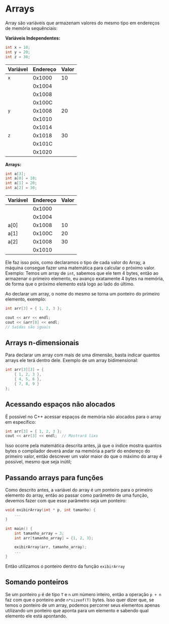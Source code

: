 # Arrays
Array são variáveis que armazenam valores do mesmo tipo em endereços de memória sequênciais:

**Variáveis Independentes:**
```cpp
int x = 10;
int y = 20;
int z = 30;
```

| Variável  | Endereço  | Valor  |
|-----------|-----------|--------|
| `x`       | 0x1000    | 10     |
|           | 0x1004    |        |
|           | 0x1008    |        |
|           | 0x100C    |        |
| `y`       | 0x1008    | 20     |
|           | 0x1010    |        |
|           | 0x1014    |        |
| `z`       | 0x1018    | 30     |
|           | 0x101C    |        |
|           | 0x1020    |        |

**Arrays:**
```cpp
int a[3];
int a[0] = 10;
int a[1] = 20;
int a[2] = 30;
```

| Variável  | Endereço  | Valor  |
|-----------|-----------|--------|
|           | 0x1000    |        |
|           | 0x1004    |        |
| a[0]      | 0x1008    | 10     |
| a[1]      | 0x100C    | 20     |
| a[2]      | 0x1008    | 30     |
|           | 0x1010    |        |

Ele faz isso pois, como declaramos o tipo de cada valor do Array, a máquina consegue fazer uma matemática para calcular o próximo valor. Exemplo: Temos um array de `int`, sabemos que ele tem 4 bytes, então ao armazenar o primeiro elemento, eu avanço exatamente 4 bytes na memória, de forma que o próximo elemento está logo ao lado do último.

Ao declarar um array, o nome do mesmo se torna um ponteiro do primeiro elemento, exemplo:
```cpp
int arr[3] = { 1, 2, 3 };

cout << arr << endl;
cout << &arr[0] << endl;
// Saídas são iguais
```

## Arrays n-dimensionais
Para declarar um array com mais de uma dimensão, basta indicar quantos arrays ele terá dentro dele. Exemplo de um array bidimensional:

```cpp
int arr[3][3] = {
    { 1, 2, 3 },
    { 4, 5, 6 },
    { 7, 8, 9 }
};
```

## Acessando espaços não alocados
É possível no C++ acessar espaços de memória não alocados para o array em específico:
```cpp
int arr[3] = { 1, 2, 3 };
cout << arr[3] << endl;  // Mostrará lixo
```

Isso ocorre pela matemática descrita antes, já que o índice mostra quantos bytes o compilador deverá andar na memória a partir do endereço do primeiro valor, então descrever um valor maior do que o máximo do array é possível, mesmo que seja inútil;

## Passando arrays para funções
Como descrito antes, a variável do array é um ponteiro para o primeiro elemento do array, então ao passar como parâmetro de uma função, devemos fazer com que esse parâmetro seja um ponteiro:

```cpp
void exibirArray(int * p, int tamanho) {
    ...
}

int main() {
    int tamanho_array = 3;
    int arr[tamanho_array] = {1, 2, 3};

    exibirArray(arr, tamanho_array);
    ...
}
```

Então utilizamos o ponteiro dentro da função `exibirArray`

## Somando ponteiros
Se um ponteiro `p` é de tipo `T` e `n` um número inteiro, então a operação `p + n` faz com que o ponteiro ande `n*sizeof(T)` bytes. Isso quer dizer que, se temos o ponteiro de um array, podemos percorrer seus elementos apenas utilizando um ponteiro que aponta para um elemento e sabendo qual elemento ele está apontando.
